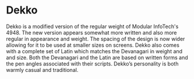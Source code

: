 Dekko
=====

Dekko is a modified version of the regular weight of Modular InfoTech's 4948. 
The new version appears somewhat more written and also more regular in appearance and weight. 
The spacing of the design is now wider allowing for it to be used at smaller sizes on screens. 
Dekko also comes with a complete set of Latin which matches the Devanagari in weight and and size. 
Both the Devanagari and the Latin are based on written forms and the pen angles associated with their scripts.
Dekko’s personality is both warmly casual and traditional.
